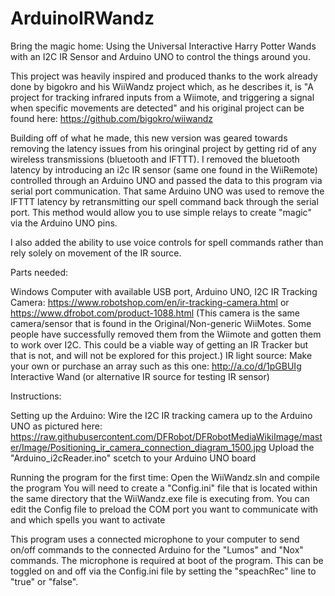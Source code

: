 # ArduinoIRWandz
Bring the magic home: Using the Universal Interactive Harry Potter Wands with an I2C IR Sensor and Arduino UNO to control the things around you. 

This project was heavily inspired and produced thanks to the work already done by bigokro and his WiiWandz project which, as he describes 
it, is "A project for tracking infrared inputs from a Wiimote, and triggering a signal when specific movements are detected" and his 
original project can be found here: https://github.com/bigokro/wiiwandz

Building off of what he made, this new version was geared towards removing the latency issues from his oringinal project by getting rid of any wireless transmissions (bluetooth and IFTTT). I removed the bluetooth latency by introducing an i2c IR sensor (same one found in the WiiRemote) controlled through an Arduino UNO and passed the data to this program via serial port communication. That same Arduino UNO was used to remove the IFTTT latency by retransmitting our spell command back through the serial port. This method would allow you to use simple relays to create "magic" via the Arduino UNO pins.

I also added the ability to use voice controls for spell commands rather than rely solely on movement of the IR source. 

Parts needed:

Windows Computer with available USB port,
Arduino UNO,
I2C IR Tracking Camera: https://www.robotshop.com/en/ir-tracking-camera.html or https://www.dfrobot.com/product-1088.html
   (This camera is the same camera/sensor that is found in the Original/Non-generic WiiMotes. Some people have successfully removed them 
   from the Wiimote and gotten them to work over I2C. This could be a viable way of getting an IR Tracker but that is not, and will 
   not be explored for this project.)
IR light source: Make your own or purchase an array such as this one: http://a.co/d/1pGBUIg
Interactive Wand (or alternative IR source for testing IR sensor)

Instructions:

Setting up the Arduino:
Wire the I2C IR tracking camera up to the Arduino UNO as pictured here: 
https://raw.githubusercontent.com/DFRobot/DFRobotMediaWikiImage/master/Image/Positioning_ir_camera_connection_diagram_1500.jpg
Upload the "Arduino_i2cReader.ino" scetch to your Arduino UNO board

Running the program for the first time:
Open the WiiWandz.sln and compile the program
You will need to create a "Config.ini" file that is located within the same directory that the WiiWandz.exe file is executing from. You 
can edit the Config file to preload the COM port you want to communicate with and which spells you want to activate
    
This program uses a connected microphone to your computer to send on/off commands to the connected Arduino for the "Lumos" and "Nox"
commands. The microphone is required at boot of the program. This can be toggled on and off via the Config.ini file by setting the
"speachRec" line to "true" or "false".
 
